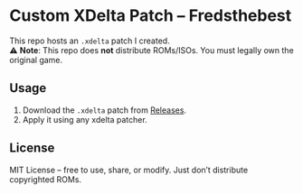 # Custom XDelta Patch – Fredsthebest

This repo hosts an `.xdelta` patch I created.  
⚠️ **Note**: This repo does **not** distribute ROMs/ISOs. You must legally own the original game.  

## Usage
1. Download the `.xdelta` patch from [Releases](./releases).
2. Apply it using any xdelta patcher.

## License
MIT License – free to use, share, or modify. Just don’t distribute copyrighted ROMs.
